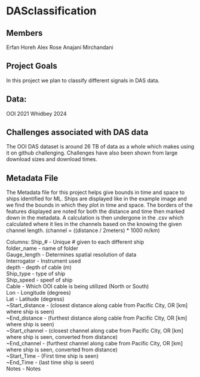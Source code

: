 # DASclassification

## Members
Erfan Horeh
Alex Rose
Anajani Mirchandani

## Project Goals
In this project we plan to classify different signals in DAS data.

## Data:
OOI 2021
Whidbey 2024

## Challenges associated with DAS data
The OOI DAS dataset is around 26 TB of data as a whole which makes using it on github challenging. Challenges have also been shown from large download sizes and download times.

## Metadata File
The Metadata file for this project helps give bounds in time and space to ships identified for ML. Ships are displayed like in the example image and we find the bounds in which they plot in time and space. The borders of the features displayed are noted for both the distance and time then marked down in the metadata. A calculation is then undergone in the .csv which calculated where it lies in the channels based on the knowing the given channel length. (channel = ((distance / 2meters) * 1000 m/km)

Columns:
Ship_# - Unique # given to each different ship  
folder_name - name of folder  
Gauge_length - Determines spatial resolution of data  
Interrogator - Instrument used  
depth - depth of cable (m)  
Ship_type - type of ship  
Ship_speed - speef of ship  
Cable - Which OOI cable is being utilized (North or South)  
Lon	- Longitude (degrees)  
Lat	- Latitude (degress)  
~Start_distance - (closest distance along cable from Pacific City, OR [km] where ship is seen)  
~End_distance - (furthest distance along cable from Pacific City, OR [km] where ship is seen)  
~Start_channel - (closest channel along cabe from Pacific City, OR [km] where ship is seen, converted from distance)  
~End_channel - (furthest channel along cabe from Pacific City, OR [km] where ship is seen, converted from distance)  
~Start_Time - (First time ship is seen)  
~End_Time -	(last time ship is seen)  
Notes - Notes  




